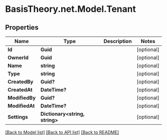 # BasisTheory.net.Model.Tenant

## Properties

Name | Type | Description | Notes
------------ | ------------- | ------------- | -------------
**Id** | **Guid** |  | [optional] 
**OwnerId** | **Guid** |  | [optional] 
**Name** | **string** |  | [optional] 
**Type** | **string** |  | [optional] 
**CreatedBy** | **Guid?** |  | [optional] 
**CreatedAt** | **DateTime?** |  | [optional] 
**ModifiedBy** | **Guid?** |  | [optional] 
**ModifiedAt** | **DateTime?** |  | [optional] 
**Settings** | **Dictionary&lt;string, string&gt;** |  | [optional] 

[[Back to Model list]](../README.md#documentation-for-models) [[Back to API list]](../README.md#documentation-for-api-endpoints) [[Back to README]](../README.md)

